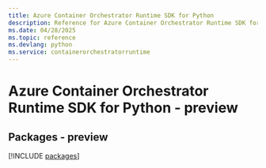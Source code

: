 ```yaml
---
title: Azure Container Orchestrator Runtime SDK for Python
description: Reference for Azure Container Orchestrator Runtime SDK for Python
ms.date: 04/28/2025
ms.topic: reference
ms.devlang: python
ms.service: containerorchestratorruntime
---
```

# Azure Container Orchestrator Runtime SDK for Python - preview
## Packages - preview
[!INCLUDE [packages](container-orchestrator-runtime-index.md)]